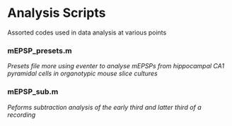 # Analysis Scripts
Assorted codes used in data analysis at various points

### mEPSP_presets.m  
*Presets file more using eventer to analyse mEPSPs from hippocampal CA1 pyramidal cells in organotypic mouse slice cultures* 

### mEPSP_sub.m  
*Peforms subtraction analysis of the early third and latter third of a recording*
